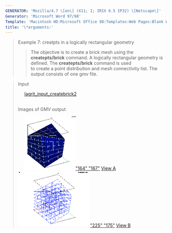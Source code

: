 ```yaml
---
GENERATOR: 'Mozilla/4.7 \[en\] (X11; I; IRIX 6.5 IP32) \[Netscape\]'
Generator: 'Microsoft Word 97/98'
Template: 'Macintosh HD:Microsoft Office 98:Templates:Web Pages:Blank Web Page'
title: '\*arguments:'
---
```


> Example 7: creatpts in a logically rectangular geometry
>
> > The objective is to create a brick mesh using the
> > **createpts/brick** command.
> > A logically rectangular geometry is defined. The **createpts/brick**
> > command is used\
> > to create a point distribution and mesh connectivity list. The
> > output consists of one gmv file.

> Input
>
>     
> [lagrit\_input\_createbrick2](../input_output/lagrit_input_createbrick2)\
>  
>
> Images of GMV output
>
>     [![](image/image7tn.gif)"164"
> "167"](image/image7a.gif) [View A](image/image7a.gif)    
> [![](image/image7btn.gif)"225"
> "175"](image/image7b.gif) [View B](image/image7b.gif)
